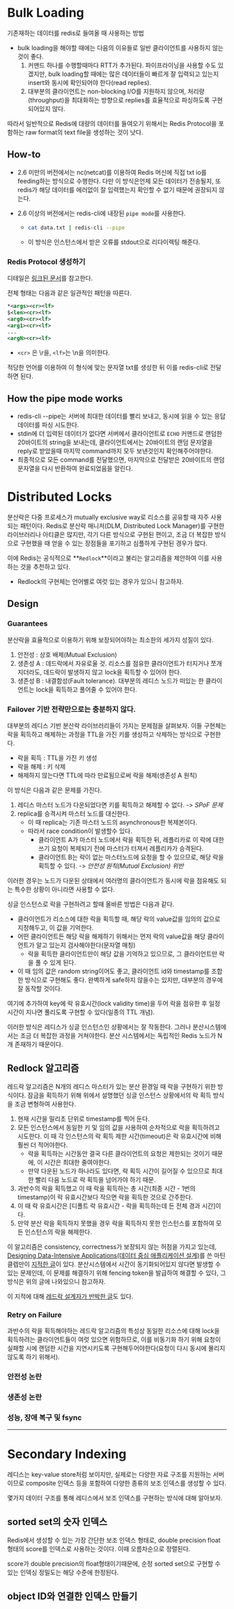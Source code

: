 # Bulk Loading

기존재하는 데이터를 redis로 들여올 때 사용하는 방법

- bulk loading을 해야할 때에는 다음의 이유들로 일반 클라이언트를 사용하지 않는것이 좋다.
  1. 커맨드 하나를 수행할때마다 RTT가 추가된다. 파이프라이닝을 사용할 수도 있겠지만, bulk loading할 때에는 많은 데이터들이 빠르게 잘 입력되고 있는지 insert와 동시에 확인되어야 한다(read replies).
  2. 대부분의 클라이언트는 non-blocking I/O를 지원하지 않으며, 처리량(throughput)을 최대화하는 방향으로 replies를 효율적으로 파싱하도록 구현되어있지 않다.

따라서 일반적으로 Redis에 대량의 데이터를 들여오기 위해서는 Redis Protocol을 포함하는 raw format의 text file을 생성하는 것이 낫다.



## How-to

- 2.6 미만의 버전에서는 nc(netcat)를 이용하여 Redis 머신에 직접 txt io를 feeding하는 방식으로 수행한다. 다만 이 방식은언제 모든 데이터가 전송될지, 또 redis가 해당 데이터를 에러없이 잘 입력했는지 확인할 수 없기 때문에 권장되지 않는다.

- 2.6 이상의 버전에서는 redis-cli에 내장된 `pipe mode`를 사용한다.

  - ```bash
    cat data.txt | redis-cli --pipe
    ```

  - 이 방식은 인스턴스에서 받은 오류를 stdout으로 리다이렉팅 해준다.



### Redis Protocol 생성하기

디테일은 [링크된 문서](https://redis.io/topics/protocol)를 참고한다.

전체 형태는 다음과 같은 일관적인 패턴을 따른다.

```xml
*<args><cr><lf>
$<len><cr><lf>
<arg0><cr><lf>
<arg1><cr><lf>
...
<argN><cr><lf>
```

- `<cr>` 은 \r을, `<lf>`는 \n을 의미한다.



적당한 언어를 이용하여 이 형식에 맞는 문자열 txt를 생성한 뒤 이를 redis-cli로 전달하면 된다.



## How the pipe mode works

- redis-cli --pipe는 서버에 최대한 데이터를 빨리 보내고, 동시에 읽을 수 있는 응답 데이터를 파싱 시도한다.
- stdin에 더 입력된 데이터가 없다면 서버에서 클라이언트로 `ECHO` 커맨드로 랜덤한 20바이트의 string을 보내는데, 클라이언트에서는 20바이트의 랜덤 문자열을 reply로 받았을때 마지막 command까지 모두 보낸것인지 확인해주어야한다.
- 최종적으로 모든 command를 전달했으면, 마지막으로 전달받은 20바이트의 랜덤 문자열을 다시 반환하여 완료되었음을 알린다.



# Distributed Locks

분산락은 다중 프로세스가 mutually exclusive way로 리소스를 공유할 때 자주 사용되는 패턴이다. Redis로 분산락 매니저(DLM, Distributed Lock Manager)를 구현한 라이브러리나 아티클은 많지만, 각기 다른 방식으로 구현된 편이고, 조금 더 복잡한 방식으로 구현했을 때 얻을 수 있는 장점들을 포기하고 심플하게 구현된 경우가 많다.



이에 Redis는 공식적으로 **`Redlock`**이라고 불리는 알고리즘을 제안하여 이를 사용하는 것을 추천하고 있다.

- Redlock의 구현체는 언어별로 여럿 있는 경우가 있으니 참고하자.



## Design

### Guarantees

분산락을 효율적으로 이용하기 위해 보장되어야하는 최소한의 세가지 성질이 있다.

1. 안전성 : 상호 배제(Mutual Exclusion)
2. 생존성 A : 데드락에서 자유로울 것. 리소스를 점유한 클라이언트가 터지거나 쪼개지더라도, 데드락이 발생하지 않고 lock을 획득할 수 있어야 한다.
3. 생존성 B : 내결함성(Fault tolerance). 대부분의 레디스 노드가 떠있는 한 클라이언트는 lock을 획득하고 풀어줄 수 있어야 한다.



### Failover 기반 전략만으로는 충분하지 않다.

대부분의 레디스 기반 분산락 라이브러리들이 가지는 문제점을 살펴보자. 이들 구현체는 락을 획득하고 해제하는 과정을 TTL을 가진 키를 생성하고 삭제하는 방식으로 구현한다.

- 락을 획득 : TTL을 가진 키 생성
- 락을 해제 : 키 삭제
- 해제하지 않는다면 TTL에 따라 만료됨으로써 락을 해제(생존성 A 원칙)

이 방식은 다음과 같은 문제를 가진다.

1. 레디스 마스터 노드가 다운되었다면 키를 획득하고 해제할 수 없다. -> *SPoF 문제*
2. replica를 승격시켜 마스터 노드를 대신한다.
   - 이 때 replica는 기존 마스터 노드의 asynchronous한 복제본이다.
   - 따라서 race condition이 발생할수 있다. 
     - 클라이언트 A가 마스터 노드에서 락을 획득한 뒤, 레플리카로 이 락에 대한 쓰기 요청이 복제되기 전에 마스터가 터져서 레플리카가 승격된다.
     - 클라이언트 B는 락이 없는 마스터노드에 요청을 할 수 있으므로, 해당 락을 획득할 수 있다. -> *안전성 원칙(Mutual Exclusion) 위반*

이러한 경우는 노드가 다운된 상태에서 여러명의 클라이언트가 동시에 락을 점유해도 되는 특수한 상황이 아니라면 사용할 수 없다.



싱글 인스턴스로 락을 구현하려고 할때 올바른 방법은 다음과 같다.

- 클라이언트가 리소스에 대한 락을 획득할 때, 해당 락의 value값을 임의의 값으로 지정해두고, 이 값을 기억한다.
- 어떤 클라이언트든 해당 락을 해제하기 위해서는 먼저 락의 value값을 해당 클라이언트가 알고 있는지 검사해야한다(문자열 매칭)
  - 락을 획득한 클라이언트만이 해당 값을 기억하고 있으므로, 그 클라이언트만 락을 풀 수 있게 된다.
- 이 때 임의 값은 random string이어도 좋고, 클라이언트 id와 timestamp를 조합한 방식으로 구현해도 좋다. 완벽하게 safe하지 않을수는 있지만, 대부분의 경우에 잘 동작할 것이다.

여기에 추가하여 key에 락 유효시간(lock validity time)을 두어 락을 점유한 후 일정 시간이 지나면 풀리도록 구현할 수 있다(일종의 TTL 개념).



이러한 방식은 레디스가 싱글 인스턴스인 상황에서는 잘 작동한다. 그러나 분산시스템에서는 조금 더 복잡한 과정을 거쳐야한다. 분산 시스템에서는 독립적인 Redis 노드가 N개 존재하기 때문이다.



## Redlock 알고리즘

레드락 알고리즘은 N개의 레디스 마스터가 있는 분산 환경일 때 락을 구현하기 위한 방식이다. 잠금을 획득하기 위해 위에서 설명했던 싱글 인스턴스 상황에서의 락 획득 방식을 조금 변형하여 사용한다.

1. 현재 시간을 밀리초 단위로 timestamp를 찍어 둔다.
2. 모든 인스턴스에서 동일한 키 및 임의 값을 사용하여 순차적으로 락을 획득하려고 시도한다. 이 때 각 인스턴스의 락 획득 제한 시간(timeout)은 락 유효시간에 비해 훨씬 더 적어야한다.
   - 락을 획득하는 시간동안 결국 다른 클라이언트의 요청은 제한되는 것이기 때문에, 이 시간은 최대한 줄여야한다.
   - 만약 다운된 노드가 하나라도 있다면, 락 획득 시간이 길어질 수 있으므로 최대한 빨리 다음 노드로 락 획득을 넘어가야 하기 때문.
3. 과반수의 락을 획득했고 이 때 락을 획득하는 총 시간(최종 시간 - 1번의 timestamp)이 락 유효시간보다 작으면 락을 획득한 것으로 간주한다.
4. 이 때 락 유효시간은 [디폴트 락 유효시간 - 락을 획득하는데 든 전체 경과 시간]이다.
5. 만약 분산 락을 획득하지 못했을 경우 락을 획득하지 못한 인스턴스를 포함하여 모든 인스턴스의 락을 해제한다.



이 알고리즘은 consistency, correctness가 보장되지 않는 허점을 가지고 있는데, [Designing Data-Intensive Applications(데이터 중심 애플리케이션 설계)](https://dataintensive.net/)를 쓴 마틴 클렙만이 [지적한 글](https://martin.kleppmann.com/2016/02/08/how-to-do-distributed-locking.html)이 있다. 분산시스템에서 시간이 동기화되어있지 않다면 발생할 수 있는 문제인데, 이 문제를 해결하기 위해 fencing token을 발급하여 해결할 수 있다, 그 방식은 위의 글에 나와있으니 참고하자.

이 지적에 대해 [레드락 설계자가 반박한 글](http://antirez.com/news/101)도 있다.





### Retry on Failure

과반수의 락을 획득해야하는 레드락 알고리즘의 특성상 동일한 리소스에 대해 lock을 획득하려는 클라이언트들이 여럿 있으면 위험하므로, 이를 비동기화 하기 위해 요청이 실패할 시에 랜덤한 시간을 지연시키도록 구현해두어야한다(요청이 다시 동시에 몰리지 않도록 하기 위해서).



### 안전성 논란



### 생존성 논란



### 성능, 장애 복구 및 fsync



---



# Secondary Indexing

레디스는 key-value store처럼 보이지만, 실제로는 다양한 자료 구조를 지원하는 서버이므로 composite 인덱스 등을 포함하여 다양한 종류의 보조 인덱스를 생성할 수 있다.

몇가지 데이터 구조를 통해 레디스에서 보조 인덱스를 구현하는 방식에 대해 알아보자.

## sorted set의 숫자 인덱스

Redis에서 생성할 수 있는 가장 간단한 보조 인덱스 형태로, double precision float 형태의 score를 인덱스로 사용하는 것이다. 이때 오름차순으로 정렬된다.

score가 double precision의 float형태이기때문에, 순정 sorted set으로 구현할 수 있는 인덱싱 정밀도는 해당 수준에 한정된다.



## object ID와 연결한 인덱스 만들기

 
